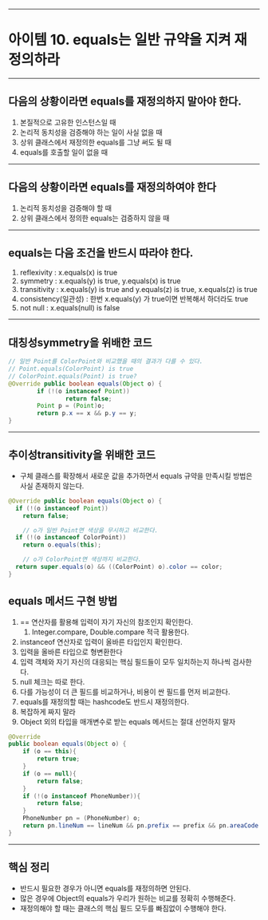 
---
# 아이템 10. equals는 일반 규약을 지켜 재정의하라

---
## 다음의 상황이라면 equals를 재정의하지 말아야 한다.

1. 본질적으로 고유한 인스턴스일 때
2. 논리적 동치성을 검증해야 하는 일이 사실 없을 때
3. 상위 클래스에서 재정의한 equals를 그냥 써도 될 때
4. equals를 호출할 일이 없을 때

---
## 다음의 상황이라면 equals를 재정의하여야 한다
1. 논리적 동치성을 검증해야 할 때
2. 상위 클래스에서 정의한 equals는 검증하지 않을 때

---
## equals는 다음 조건을 반드시 따라야 한다.
1. reflexivity : x.equals(x) is true
2. symmetry : x.equals(y) is true, y.equals(x) is true
3. transitivity : x.equals(y) is true and y.equals(z) is true, x.equals(z) is true
4. consistency(일관성) : 한번 x.equals(y) 가 true이면 반복해서 하더라도 true
5. not null : x.equals(null) is false

---
## 대칭성symmetry을 위배한 코드
```java
// 일반 Point를 ColorPoint와 비교했을 때의 결과가 다를 수 있다.
// Point.equals(ColorPoint) is true
// ColorPoint.equals(Point) is true?
@Override public boolean equals(Object o) {
		if (!(o instanceof Point))
				return false;
		Point p = (Point)o;
		return p.x == x && p.y == y;
}
```
___
## 추이성transitivity을 위배한 코드

* 구체 클래스를 확장해서 새로운 값을 추가하면서 equals 규약을 만족시킬 방법은 사실 존재하지 않는다.

```java
@Override public boolean equals(Object o) {
  if (!(o instanceof Point))
    return false;

	// o가 일반 Point면 색상을 무시하고 비교한다.
  if (!(o instanceof ColorPoint))
    return o.equals(this);

	// o가 ColorPoint면 색상까지 비교한다.
  return super.equals(o) && ((ColorPoint) o).color == color;
}

```
## equals 메서드 구현 방법
1. == 연산자를 활용해 입력이 자기 자신의 참조인지 확인한다.
	1. Integer.compare, Double.compare 적극 활용한다.
2. instanceof 연산자로 입력이 올바른 타입인지 확인한다.
3. 입력을 올바른 타입으로 형변환한다
4. 입력 객체와 자기 자신의 대응되는 핵심 필드들이 모두 일치하는지 하나씩 검사한다.
5. null 체크는 따로 한다.
6. 다를 가능성이 더 큰 필드를 비교하거나, 비용이 싼 필드를 먼저 비교한다.
7. equals를 재정의할 때는 hashcode도 반드시 재정의한다.
8. 복잡하게 짜지 말라
9. Object 외의 타입을 매개변수로 받는 equals 메서드는 절대 선언하지 말자

```java
@Override
public boolean equals(Object o) {
	if (o == this){
		return true;
	}
	if (o == null){
		return false;
	}
	if (!(o instanceof PhoneNumber)){
		return false;
	}
	PhoneNumber pn = (PhoneNumber) o;
	return pn.lineNum == lineNum && pn.prefix == prefix	&& pn.areaCode == areaCode;
}

```
---
## 핵심 정리
* 반드시 필요한 경우가 아니면 equals를 재정의하면 안된다.
* 많은 경우에 Object의 equals가 우리가 원하는 비교를 정확히 수행해준다.
* 재정의해야 할 때는 클래스의 핵심 필드 모두를 빠짐없이 수행해야 한다.

